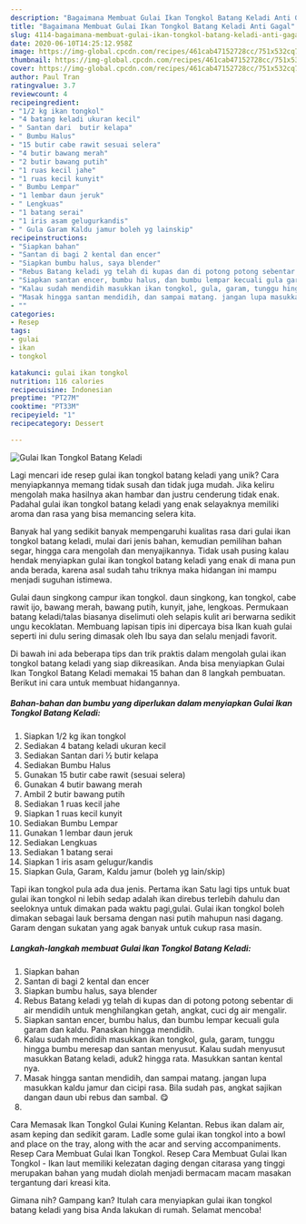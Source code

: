 ```yaml
---
description: "Bagaimana Membuat Gulai Ikan Tongkol Batang Keladi Anti Gagal"
title: "Bagaimana Membuat Gulai Ikan Tongkol Batang Keladi Anti Gagal"
slug: 4114-bagaimana-membuat-gulai-ikan-tongkol-batang-keladi-anti-gagal
date: 2020-06-10T14:25:12.958Z
image: https://img-global.cpcdn.com/recipes/461cab47152728cc/751x532cq70/gulai-ikan-tongkol-batang-keladi-foto-resep-utama.jpg
thumbnail: https://img-global.cpcdn.com/recipes/461cab47152728cc/751x532cq70/gulai-ikan-tongkol-batang-keladi-foto-resep-utama.jpg
cover: https://img-global.cpcdn.com/recipes/461cab47152728cc/751x532cq70/gulai-ikan-tongkol-batang-keladi-foto-resep-utama.jpg
author: Paul Tran
ratingvalue: 3.7
reviewcount: 4
recipeingredient:
- "1/2 kg ikan tongkol"
- "4 batang keladi ukuran kecil"
- " Santan dari  butir kelapa"
- " Bumbu Halus"
- "15 butir cabe rawit sesuai selera"
- "4 butir bawang merah"
- "2 butir bawang putih"
- "1 ruas kecil jahe"
- "1 ruas kecil kunyit"
- " Bumbu Lempar"
- "1 lembar daun jeruk"
- " Lengkuas"
- "1 batang serai"
- "1 iris asam gelugurkandis"
- " Gula Garam Kaldu jamur boleh yg lainskip"
recipeinstructions:
- "Siapkan bahan"
- "Santan di bagi 2 kental dan encer"
- "Siapkan bumbu halus, saya blender"
- "Rebus Batang keladi yg telah di kupas dan di potong potong sebentar di air mendidih untuk menghilangkan getah, angkat, cuci dg air mengalir."
- "Siapkan santan encer, bumbu halus, dan bumbu lempar kecuali gula garam dan kaldu. Panaskan hingga mendidih."
- "Kalau sudah mendidih masukkan ikan tongkol, gula, garam, tunggu hingga bumbu meresap dan santan menyusut. Kalau sudah menyusut masukkan Batang keladi, aduk2 hingga rata. Masukkan santan kental nya."
- "Masak hingga santan mendidih, dan sampai matang. jangan lupa masukkan kaldu jamur dan cicipi rasa. Bila sudah pas, angkat sajikan dangan daun ubi rebus dan sambal. 😋"
- ""
categories:
- Resep
tags:
- gulai
- ikan
- tongkol

katakunci: gulai ikan tongkol 
nutrition: 116 calories
recipecuisine: Indonesian
preptime: "PT27M"
cooktime: "PT33M"
recipeyield: "1"
recipecategory: Dessert

---
```



![Gulai Ikan Tongkol Batang Keladi](https://img-global.cpcdn.com/recipes/461cab47152728cc/751x532cq70/gulai-ikan-tongkol-batang-keladi-foto-resep-utama.jpg)

Lagi mencari ide resep gulai ikan tongkol batang keladi yang unik? Cara menyiapkannya memang tidak susah dan tidak juga mudah. Jika keliru mengolah maka hasilnya akan hambar dan justru cenderung tidak enak. Padahal gulai ikan tongkol batang keladi yang enak selayaknya memiliki aroma dan rasa yang bisa memancing selera kita.

Banyak hal yang sedikit banyak mempengaruhi kualitas rasa dari gulai ikan tongkol batang keladi, mulai dari jenis bahan, kemudian pemilihan bahan segar, hingga cara mengolah dan menyajikannya. Tidak usah pusing kalau hendak menyiapkan gulai ikan tongkol batang keladi yang enak di mana pun anda berada, karena asal sudah tahu triknya maka hidangan ini mampu menjadi suguhan istimewa.

Gulai daun singkong campur ikan tongkol. daun singkong, kan tongkol, cabe rawit ijo, bawang merah, bawang putih, kunyit, jahe, lengkoas. Permukaan batang keladi/talas biasanya diselimuti oleh selapis kulit ari berwarna sedikit ungu kecoklatan. Membuang lapisan tipis ini dipercaya bisa Ikan kuah gulai seperti ini dulu sering dimasak oleh Ibu saya dan selalu menjadi favorit.


Di bawah ini ada beberapa tips dan trik praktis dalam mengolah gulai ikan tongkol batang keladi yang siap dikreasikan. Anda bisa menyiapkan Gulai Ikan Tongkol Batang Keladi memakai 15 bahan dan 8 langkah pembuatan. Berikut ini cara untuk membuat hidangannya.

<!--inarticleads1-->

##### Bahan-bahan dan bumbu yang diperlukan dalam menyiapkan Gulai Ikan Tongkol Batang Keladi:

1. Siapkan 1/2 kg ikan tongkol
1. Sediakan 4 batang keladi ukuran kecil
1. Sediakan  Santan dari ½ butir kelapa
1. Sediakan  Bumbu Halus
1. Gunakan 15 butir cabe rawit (sesuai selera)
1. Gunakan 4 butir bawang merah
1. Ambil 2 butir bawang putih
1. Sediakan 1 ruas kecil jahe
1. Siapkan 1 ruas kecil kunyit
1. Sediakan  Bumbu Lempar
1. Gunakan 1 lembar daun jeruk
1. Sediakan  Lengkuas
1. Sediakan 1 batang serai
1. Siapkan 1 iris asam gelugur/kandis
1. Siapkan  Gula, Garam, Kaldu jamur (boleh yg lain/skip)


Tapi ikan tongkol pula ada dua jenis. Pertama ikan Satu lagi tips untuk buat gulai ikan tongkol ni lebih sedap adalah ikan direbus terlebih dahulu dan seeloknya untuk dimakan pada waktu pagi,gulai. Gulai ikan tongkol boleh dimakan sebagai lauk bersama dengan nasi putih mahupun nasi dagang. Garam dengan sukatan yang agak banyak untuk cukup rasa masin. 

<!--inarticleads2-->

##### Langkah-langkah membuat Gulai Ikan Tongkol Batang Keladi:

1. Siapkan bahan
1. Santan di bagi 2 kental dan encer
1. Siapkan bumbu halus, saya blender
1. Rebus Batang keladi yg telah di kupas dan di potong potong sebentar di air mendidih untuk menghilangkan getah, angkat, cuci dg air mengalir.
1. Siapkan santan encer, bumbu halus, dan bumbu lempar kecuali gula garam dan kaldu. Panaskan hingga mendidih.
1. Kalau sudah mendidih masukkan ikan tongkol, gula, garam, tunggu hingga bumbu meresap dan santan menyusut. Kalau sudah menyusut masukkan Batang keladi, aduk2 hingga rata. Masukkan santan kental nya.
1. Masak hingga santan mendidih, dan sampai matang. jangan lupa masukkan kaldu jamur dan cicipi rasa. Bila sudah pas, angkat sajikan dangan daun ubi rebus dan sambal. 😋
1. 


Cara Memasak Ikan Tongkol Gulai Kuning Kelantan. Rebus ikan dalam air, asam keping dan sedikit garam. Ladle some gulai ikan tongkol into a bowl and place on the tray, along with the acar and serving accompaniments. Resep Cara Membuat Gulai Ikan Tongkol. Resep Cara Membuat Gulai Ikan Tongkol - Ikan laut memiliki kelezatan daging dengan citarasa yang tinggi merupakan bahan yang mudah diolah menjadi bermacam macam masakan tergantung dari kreasi kita. 

Gimana nih? Gampang kan? Itulah cara menyiapkan gulai ikan tongkol batang keladi yang bisa Anda lakukan di rumah. Selamat mencoba!
